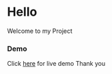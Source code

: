 # Hello
Welcome to my Project
### Demo 
Click [here](https://rihanbadhon.github.io/shape-factory/) for live demo
Thank you
